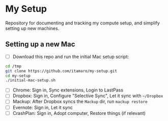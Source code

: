 # My Setup

Repository for documenting and tracking my compute setup, and simplify setting up new machines.

## Setting up a new Mac

- [ ] Download this repo and run the initial Mac setup script:

```sh
cd /tmp
git clone https://github.com/itamaro/my-setup.git
cd my-setup
./initial-mac-setup.sh
```

- [ ] Chrome: Sign in, Sync extensions, Login to LastPass
- [ ] Dropbox: Sign in, Configure "Selective Sync", Let it sync with `~/Dropbox`
- [ ] Mackup: After Dropbox syncs the `Mackup` dir, run `mackup restore`
- [ ] Evernote: Sign in, Let it sync
- [ ] CrashPlan: Sign in, Adopt computer, Restore things (if relevant)
